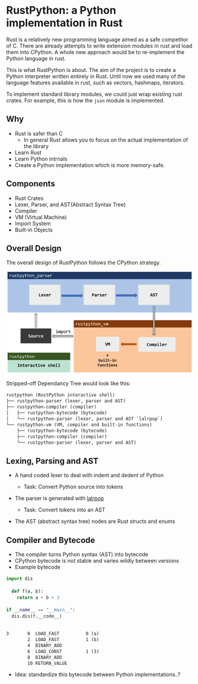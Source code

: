 # RustPython: a Python implementation in Rust

Rust is a relatively new programming language aimed as a safe competitor of C.
There are already attempts to write extension modules in rust and load them into CPython. A whole new approach would be to re-implement the Python language in rust.

This is what RustPython is about. The aim of the project is to create a Python interpreter written entirely in Rust. Until now we used many of the language features available in rust, such as vectors, hashmaps, iterators.

To implement standard library modules, we could just wrap existing rust crates. For example, this is how the `json` module is implemented.

## Why

* Rust is safer than C
  * In general Rust allows you to focus on the actual implementation of the library
* Learn Rust
* Learn Python intrnals
* Create a Python implementation which is more memory-safe.

## Components

* Rust Crates
* Lexer, Parser, and AST(Abstract Syntax Tree)
* Compiler
* VM (Virtual Machine)
* Import System
* Built-in Objects

## Overall Design

The overall design of RustPython follows the CPython strategy.

![GitHub Logo](/img/rustpython.png)

Stripped-off Dependancy Tree would look like this:

    rustpython (RustPython interactive shell)
    ├── rustpython-parser (lexer, parser and AST)
    ├── rustpython-compiler (compiler)
    │   ├── rustpython-bytecode (bytecode)
    │   └── rustpython-parser (lexer, parser and AST `lalrpop`)
    └── rustpython-vm (VM, compiler and built-in functions)
        ├── rustpython-bytecode (bytecode)
        ├── rustpython-compiler (compiler)
        └── rustpython-parser (lexer, parser and AST)

## Lexing, Parsing and AST

* A hand coded lexer to deal with indent and dedent of Python
  * Task: Convert Python source into tokens

* The parser is generated with [lalrpop](https://github.com/lalrpop/lalrpop)
  * Task: Convert tokens into an AST

* The AST (abstract syntax tree) nodes are Rust structs and enums

## Compiler and Bytecode

* The compiler turns Python syntax (AST) into bytecode
* CPython bytecode is not stable and varies wildly between versions
* Example bytecode

```python
import dis

  def f(a, b):
    return a + b + 3

if __name__ == "__main__":
  dis.dis(f.__code__)
```

```

3       0  LOAD_FAST          0 (a)
        2  LOAD_FAST          1 (b)
        4  BINARY_ADD
        6  LOAD_CONST         1 (3)
        8  BINARY_ADD
        10 RETURN_VALUE

```

* Idea: standardize this bytecode between Python implementations..?
